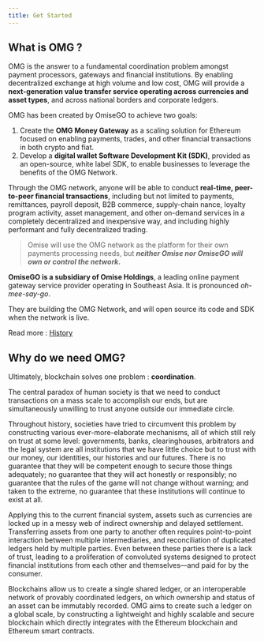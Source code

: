 ```yaml
---
title: Get Started
---
```


## What is OMG ?

OMG is the answer to a fundamental coordination problem amongst payment processors, gateways and financial institutions. By enabling decentralized exchange at high volume and low cost, OMG will provide a **next-generation value transfer service operating across currencies and asset types**, and across national borders and corporate ledgers.

OMG has been created by OmiseGO to achieve two goals:

1. Create the **OMG Money Gateway** as a scaling solution for Ethereum focused on enabling payments, trades, and other financial transactions in both crypto and fiat. 
2. Develop a **digital wallet Software Development Kit (SDK)**, provided as an open-source, white label SDK, to enable businesses to leverage the benefits of the OMG Network.

Through the OMG network, anyone will be able to conduct **real-time, peer-to-peer financial transactions**, including but not limited to payments, remittances, payroll deposit, B2B commerce, supply-chain nance, loyalty program activity, asset management, and other on-demand services in a completely decentralized and inexpensive way, and including highly performant and fully decentralized trading.

> Omise will use the OMG network as the platform for their own payments processing needs, but _**neither Omise nor OmiseGO will own or control the network.**_

**OmiseGO is a subsidiary of Omise Holdings**, a leading online payment gateway service provider operating in Southeast Asia. It is pronounced _oh-mee-say-go_.

They are building the OMG Network, and will open source its code and SDK when the network is live.

Read more : [History](/guide/history.html)

## Why do we need OMG?

Ultimately, blockchain solves one problem : **coordination**.

The central paradox of human society is that we need to conduct transactions on a mass scale to accomplish our ends, but are simultaneously unwilling to trust anyone outside our immediate circle.

Throughout history, societies have tried to circumvent this problem by constructing various ever-more-elaborate mechanisms, all of which still rely on trust at some level: governments, banks, clearinghouses, arbitrators and the legal system are all institutions that we have little choice but to trust with our money, our identities, our histories and our futures. There is no guarantee that they will be competent enough to secure those things adequately; no guarantee that they will act honestly or responsibly; no guarantee that the rules of the game will not change without warning; and taken to the extreme, no guarantee that these institutions will continue to exist at all.

Applying this to the current financial system, assets such as currencies are locked up in a messy web of indirect ownership and delayed settlement. Transferring assets from one party to another often requires point-to-point interaction between multiple intermediaries, and reconciliation of duplicated ledgers held by multiple parties. Even between these parties there is a lack of trust, leading to a proliferation of convoluted systems designed to protect financial institutions from each other and themselves—and paid for by the consumer.

Blockchains allow us to create a single shared ledger, or an interoperable network of provably coordinated ledgers, on which ownership and status of an asset can be immutably recorded. OMG aims to create such a ledger on a global scale, by constructing a lightweight and highly scalable and secure blockchain which directly integrates with the Ethereum blockchain and Ethereum smart contracts.
